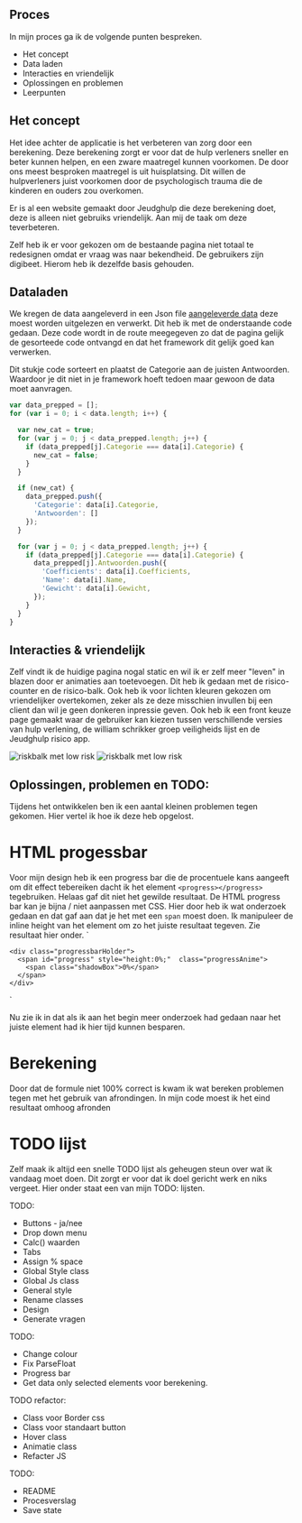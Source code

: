 ## Proces

In mijn proces ga ik de volgende punten bespreken.

-   Het concept
-   Data laden
-   Interacties en vriendelijk
-   Oplossingen en problemen
-   Leerpunten

## Het concept

Het idee achter de applicatie is het verbeteren van zorg door een berekening.
Deze berekening zorgt er voor dat de hulp verleners sneller en beter kunnen helpen, en een zware maatregel kunnen voorkomen.
De door ons meest besproken maatregel is uit huisplatsing. Dit willen de hulpverleners juist voorkomen door de psychologisch trauma die de kinderen en ouders zou overkomen.

Er is al een website gemaakt door Jeudghulp die deze berekening doet, deze is alleen niet gebruiks vriendelijk.
Aan mij de taak om deze teverbeteren.

Zelf heb ik er voor gekozen om de bestaande pagina niet totaal te redesignen omdat er vraag was naar bekendheid. De gebruikers zijn digibeet. Hierom heb ik dezelfde basis gehouden.

## Dataladen

We kregen de data aangeleverd in een Json file [aangeleverde data](https://github.com/MartijnReeuwijk/techtrack/blob/master/public/assets/json/data.json) deze moest worden uitgelezen en verwerkt. Dit heb ik met de onderstaande code gedaan.
Deze code wordt in de route meegegeven zo dat de pagina gelijk de gesorteede code ontvangd en dat het framework dit gelijk goed kan verwerken.

Dit stukje code sorteert en plaatst de Categorie aan de juisten Antwoorden. Waardoor je dit niet in je framework hoeft tedoen maar gewoon de data moet aanvragen.

```js
var data_prepped = [];
for (var i = 0; i < data.length; i++) {

  var new_cat = true;
  for (var j = 0; j < data_prepped.length; j++) {
    if (data_prepped[j].Categorie === data[i].Categorie) {
      new_cat = false;
    }
  }

  if (new_cat) {
    data_prepped.push({
      'Categorie': data[i].Categorie,
      'Antwoorden': []
    });
  }

  for (var j = 0; j < data_prepped.length; j++) {
    if (data_prepped[j].Categorie === data[i].Categorie) {
      data_prepped[j].Antwoorden.push({
        'Coefficients': data[i].Coefficients,
        'Name': data[i].Name,
        'Gewicht': data[i].Gewicht,
      });
    }
  }
}
```

## Interacties & vriendelijk

Zelf vindt ik de huidige pagina nogal static en wil ik er zelf meer "leven" in blazen door er animaties aan toetevoegen.
Dit heb ik gedaan met de  risico-counter en de risico-balk. Ook heb ik voor lichten kleuren gekozen om vriendelijker overtekomen, zeker als ze deze misschien invullen bij een client dan wil je geen donkeren inpressie geven.
Ook heb ik een front keuze page gemaakt waar de gebruiker kan kiezen tussen verschillende versies van hulp verlening, de william schrikker groep veiligheids lijst en de Jeudghulp risico app.

![riskbalk met low risk](https://github.com/MartijnReeuwijk/techtrack/blob/master/public/assets/images/risk-balk.png)
![riskbalk met low risk](https://github.com/MartijnReeuwijk/techtrack/blob/master/public/assets/images/risk-bar-rood.png)

## Oplossingen, problemen en TODO:

Tijdens het ontwikkelen ben ik een aantal kleinen problemen tegen gekomen. Hier vertel ik hoe ik deze heb opgelost.

# HTML progessbar

Voor mijn design heb ik een progress bar die de procentuele kans aangeeft om dit effect tebereiken dacht ik het element `<progress></progress>` tegebruiken. Helaas gaf dit niet het gewilde resultaat. De HTML progress bar kan je bijna / niet aanpassen met CSS. Hier door heb ik wat onderzoek gedaan en dat gaf aan dat je het met een `span` moest doen. Ik manipuleer de inline height van het element om zo het juiste resultaat tegeven.
Zie resultaat hier onder.
 `   <div class="barHolder">

    <div class="progressbarHolder">
      <span id="progress" style="height:0%;"  class="progressAnime">
        <span class="shadowBox">0%</span>
      </span>
    </div>

  </div>`

Nu zie ik in dat als ik aan het begin meer onderzoek had gedaan naar het juiste element had ik hier tijd kunnen besparen.

# Berekening

Door dat de formule niet 100% correct is kwam ik wat bereken problemen tegen met het gebruik van afrondingen.
In mijn code moest ik het eind resultaat omhoog afronden

# TODO lijst

Zelf maak ik altijd een snelle TODO lijst als geheugen steun over wat ik vandaag moet doen. Dit zorgt er voor dat ik doel gericht werk en niks vergeet. Hier onder staat een van mijn TODO: lijsten.

TODO:

-   Buttons - ja/nee
-   Drop down menu
-   Calc() waarden
-   Tabs
-   Assign % space
-   Global Style class
-   Global Js class
-   General style
-   Rename classes
-   Design
-   Generate vragen

TODO:

-   Change colour
-   Fix ParseFloat
-   Progress bar
-   Get data only selected elements voor berekening.

TODO refactor:

-   Class voor Border css
-   Class voor standaart button
-   Hover class
-   Animatie class
-   Refacter JS

TODO:

-   README
-   Procesverslag
-   Save state
